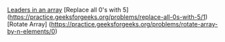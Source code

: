 [Leaders in an array](https://practice.geeksforgeeks.org/problems/leaders-in-an-array/0)
[Replace all 0's with 5] (https://practice.geeksforgeeks.org/problems/replace-all-0s-with-5/1)
[Rotate Array] (https://practice.geeksforgeeks.org/problems/rotate-array-by-n-elements/0)
